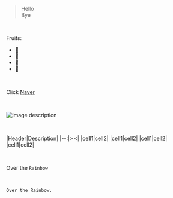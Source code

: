 <!-- preview md: ctrl + shift + v -->

<!-- Quote -->
> Hello </br>Bye

</br>

<!-- Bullet list -->
Fruits:
* 🍏
* 🍋
* 🍉
* 🍍

</br>

<!-- Link -->
Click [Naver](https://naver.com)

</br>

<!-- Image -->
![image description](https://img1.daumcdn.net/thumb/R1280x0/?scode=mtistory2&fname=https%3A%2F%2Fblog.kakaocdn.net%2Fdn%2FbEaKNC%2Fbtq8ArPXtqQ%2F621XlhC6Pn30kkk9UCW4pk%2Fimg.png)

</br>

<!--Table -->
|Header|Description|
|--:|:--:| <!-- 정렬 -->
|cell1|cell2|
|cell1|cell2|
|cell1|cell2|
|cell1|cell2|

</br>
<!-- 하이라이트 -->
<!-- Code -->

Over the `Rainbow`

</br>

```
Over the Rainbow.
```
